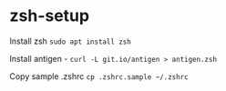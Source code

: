 # zsh-setup

Install zsh
```sudo apt install zsh```

Install antigen - 
```curl -L git.io/antigen > antigen.zsh```

Copy sample .zshrc
```cp .zshrc.sample ~/.zshrc```